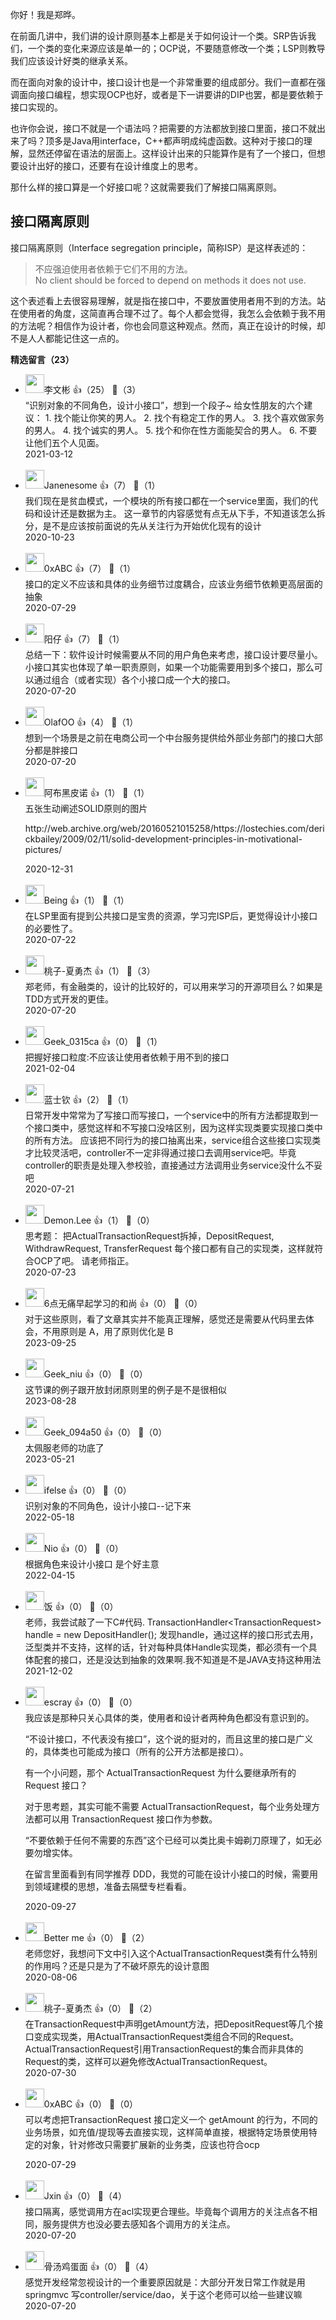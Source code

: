 你好！我是郑晔。

在前面几讲中，我们讲的设计原则基本上都是关于如何设计一个类。SRP告诉我们，一个类的变化来源应该是单一的；OCP说，不要随意修改一个类；LSP则教导我们应该设计好类的继承关系。

而在面向对象的设计中，接口设计也是一个非常重要的组成部分。我们一直都在强调面向接口编程，想实现OCP也好，或者是下一讲要讲的DIP也罢，都是要依赖于接口实现的。

也许你会说，接口不就是一个语法吗？把需要的方法都放到接口里面，接口不就出来了吗？顶多是Java用interface，C++都声明成纯虚函数。这种对于接口的理解，显然还停留在语法的层面上。这样设计出来的只能算作是有了一个接口，但想要设计出好的接口，还要有在设计维度上的思考。

那什么样的接口算是一个好接口呢？这就需要我们了解接口隔离原则。

## 接口隔离原则

接口隔离原则（Interface segregation principle，简称ISP）是这样表述的：

> 不应强迫使用者依赖于它们不用的方法。  
> No client should be forced to depend on methods it does not use.

这个表述看上去很容易理解，就是指在接口中，不要放置使用者用不到的方法。站在使用者的角度，这简直再合理不过了。每个人都会觉得，我怎么会依赖于我不用的方法呢？相信作为设计者，你也会同意这种观点。然而，真正在设计的时候，却不是人人都能记住这一点的。
<div><strong>精选留言（23）</strong></div><ul>
<li><img src="https://thirdwx.qlogo.cn/mmopen/vi_32/Q0j4TwGTfTLia4qBUs5bFs5tU3yVCcBapIcnVftM60nrJ73eu30YDMbDNvjhvnibct3pMYlj62G1c7nH8jSBaiaLw/132" width="30px"><span>李文彬</span> 👍（25） 💬（3）<div>“识别对象的不同角色，设计小接口”，想到一个段子~
给女性朋友的六个建议：
1. 找个能让你笑的男人。
2. 找个有稳定工作的男人。
3. 找个喜欢做家务的男人。
4. 找个诚实的男人。
5. 找个和你在性方面能契合的男人。
6. 不要让他们五个人见面。</div>2021-03-12</li><br/><li><img src="https://static001.geekbang.org/account/avatar/00/13/7a/9c/a4bc748d.jpg" width="30px"><span>Janenesome</span> 👍（7） 💬（1）<div>我们现在是贫血模式，一个模块的所有接口都在一个service里面，我们的代码和设计还是数据为主。
这一章节的内容感觉有点无从下手，不知道该怎么拆分，是不是应该按前面说的先从关注行为开始优化现有的设计</div>2020-10-23</li><br/><li><img src="https://static001.geekbang.org/account/avatar/00/0f/8e/a3/d7e5fe8a.jpg" width="30px"><span>0xABC</span> 👍（7） 💬（1）<div>接口的定义不应该和具体的业务细节过度耦合，应该业务细节依赖更高层面的抽象</div>2020-07-29</li><br/><li><img src="https://static001.geekbang.org/account/avatar/00/0f/f9/88/cdda9e6f.jpg" width="30px"><span>阳仔</span> 👍（7） 💬（1）<div>总结一下：软件设计时候需要从不同的用户角色来考虑，接口设计要尽量小。小接口其实也体现了单一职责原则，如果一个功能需要用到多个接口，那么可以通过组合（或者实现）各个小接口成一个大的接口。</div>2020-07-20</li><br/><li><img src="https://static001.geekbang.org/account/avatar/00/0f/8d/76/994a9929.jpg" width="30px"><span>OlafOO</span> 👍（4） 💬（1）<div>想到一个场景是之前在电商公司一个中台服务提供给外部业务部门的接口大部分都是胖接口</div>2020-07-20</li><br/><li><img src="https://static001.geekbang.org/account/avatar/00/0f/5e/34/2c34e55a.jpg" width="30px"><span>阿布黑皮诺</span> 👍（1） 💬（1）<div>五张生动阐述SOLID原则的图片


http:&#47;&#47;web.archive.org&#47;web&#47;20160521015258&#47;https:&#47;&#47;lostechies.com&#47;derickbailey&#47;2009&#47;02&#47;11&#47;solid-development-principles-in-motivational-pictures&#47;</div>2020-12-31</li><br/><li><img src="https://static001.geekbang.org/account/avatar/00/11/94/e3/ed118550.jpg" width="30px"><span>Being</span> 👍（1） 💬（1）<div>在LSP里面有提到公共接口是宝贵的资源，学习完ISP后，更觉得设计小接口的必要性了。</div>2020-07-22</li><br/><li><img src="https://static001.geekbang.org/account/avatar/00/11/ad/24/c6b763b4.jpg" width="30px"><span>桃子-夏勇杰</span> 👍（1） 💬（3）<div>郑老师，有金融类的，设计的比较好的，可以用来学习的开源项目么？如果是TDD方式开发的更佳。</div>2020-07-20</li><br/><li><img src="http://thirdwx.qlogo.cn/mmopen/vi_32/Q0j4TwGTfTKVAVOYIoohh3bCdgErne0VHtoPorcrtmOAR45rsWPmJsLkzlvqMulbRyv0Skj8JHajrA9bPia3Lxw/132" width="30px"><span>Geek_0315ca</span> 👍（0） 💬（1）<div>把握好接口粒度:不应该让使用者依赖于用不到的接口</div>2021-02-04</li><br/><li><img src="https://static001.geekbang.org/account/avatar/00/12/c2/cc/ca22bb7c.jpg" width="30px"><span>蓝士钦</span> 👍（2） 💬（1）<div>日常开发中常常为了写接口而写接口，一个service中的所有方法都提取到一个接口类中，感觉这样和不写接口没啥区别，因为这样实现类要实现接口类中的所有方法。
应该把不同行为的接口抽离出来，service组合这些接口实现类才比较灵活吧，controller不一定非得通过接口去调用service吧。毕竟controller的职责是处理入参校验，直接通过方法调用业务service没什么不妥吧</div>2020-07-21</li><br/><li><img src="https://static001.geekbang.org/account/avatar/00/10/10/bb/f1061601.jpg" width="30px"><span>Demon.Lee</span> 👍（1） 💬（0）<div>思考题：
把ActualTransactionRequest拆掉，DepositRequest, WithdrawRequest, TransferRequest 每个接口都有自己的实现类，这样就符合OCP了吧。
请老师指正。</div>2020-07-23</li><br/><li><img src="https://static001.geekbang.org/account/avatar/00/19/fd/58/1af629c7.jpg" width="30px"><span>6点无痛早起学习的和尚</span> 👍（0） 💬（0）<div>对于这些原则，看了文章其实并不能真正理解，感觉还是需要从代码里去体会，不用原则是 A，用了原则优化是 B</div>2023-09-25</li><br/><li><img src="https://static001.geekbang.org/account/avatar/00/29/35/f3/aa70c17a.jpg" width="30px"><span>Geek_niu</span> 👍（0） 💬（0）<div>这节课的例子跟开放封闭原则里的例子是不是很相似</div>2023-08-28</li><br/><li><img src="" width="30px"><span>Geek_094a50</span> 👍（0） 💬（0）<div>太佩服老师的功底了</div>2023-05-21</li><br/><li><img src="https://static001.geekbang.org/account/avatar/00/26/eb/d7/90391376.jpg" width="30px"><span>ifelse</span> 👍（0） 💬（0）<div>识别对象的不同角色，设计小接口--记下来</div>2022-05-18</li><br/><li><img src="https://static001.geekbang.org/account/avatar/00/17/57/2a/cb7e3c20.jpg" width="30px"><span>Nio</span> 👍（0） 💬（0）<div>根据角色来设计小接口 是个好主意</div>2022-04-15</li><br/><li><img src="http://thirdwx.qlogo.cn/mmopen/vi_32/Q0j4TwGTfTJKj3GbvevFibxwJibTqm16NaE8MXibwDUlnt5tt73KF9WS2uypha2m1Myxic6Q47Zaj2DZOwia3AgicO7Q/132" width="30px"><span>饭</span> 👍（0） 💬（0）<div>老师，我尝试敲了一下C#代码.
 TransactionHandler&lt;TransactionRequest&gt; handle = new DepositHandler();
发现handle，通过这样的接口形式去用，泛型类并不支持，这样的话，针对每种具体Handle实现类，都必须有一个具体配套的接口，还是没达到抽象的效果啊.我不知道是不是JAVA支持这种用法</div>2021-12-02</li><br/><li><img src="https://static001.geekbang.org/account/avatar/00/0f/92/6d/becd841a.jpg" width="30px"><span>escray</span> 👍（0） 💬（0）<div>我应该是那种只关心具体的类，使用者和设计者两种角色都没有意识到的。

“不设计接口，不代表没有接口”，这个说的挺对的，而且这里的接口是广义的，具体类也可能成为接口（所有的公开方法都是接口）。

有一个小问题，那个 ActualTransactionRequest 为什么要继承所有的 Request 接口？

对于思考题，其实可能不需要 ActualTransactionRequest，每个业务处理方法都可以用 TransactionRequest 接口作为参数。

“不要依赖于任何不需要的东西”这个已经可以类比奥卡姆剃刀原理了，如无必要勿增实体。

在留言里面看到有同学推荐 DDD，我觉的可能在设计小接口的时候，需要用到领域建模的思想，准备去隔壁专栏看看。</div>2020-09-27</li><br/><li><img src="https://static001.geekbang.org/account/avatar/00/13/41/87/46d7e1c2.jpg" width="30px"><span>Better me</span> 👍（0） 💬（2）<div>老师您好，我想问下文中引入这个ActualTransactionRequest类有什么特别的作用吗？还是只是为了不破坏原先的设计意图</div>2020-08-06</li><br/><li><img src="https://static001.geekbang.org/account/avatar/00/11/ad/24/c6b763b4.jpg" width="30px"><span>桃子-夏勇杰</span> 👍（0） 💬（2）<div>在TransactionRequest中声明getAmount方法，把DepositRequest等几个接口变成实现类，用ActualTransactionRequest类组合不同的Request。ActualTransactionRequest引用TransactionRequest的集合而非具体的Request的类，这样可以避免修改ActualTransactionRequest。</div>2020-07-30</li><br/><li><img src="https://static001.geekbang.org/account/avatar/00/0f/8e/a3/d7e5fe8a.jpg" width="30px"><span>0xABC</span> 👍（0） 💬（0）<div>可以考虑把TransactionRequest 接口定义一个 getAmount 的行为，不同的业务场景，如充值&#47;提现等去直接实现，这样简单直接，根据特定场景使用特定的对象，针对修改只需要扩展新的业务类，应该也符合ocp
</div>2020-07-29</li><br/><li><img src="https://static001.geekbang.org/account/avatar/00/13/17/27/ec30d30a.jpg" width="30px"><span>Jxin</span> 👍（0） 💬（4）<div>接口隔离，感觉调用方在acl实现更合理些。毕竟每个调用方的关注点各不相同，服务提供方也没必要去感知各个调用方的关注点。</div>2020-07-20</li><br/><li><img src="https://static001.geekbang.org/account/avatar/00/10/05/92/b609f7e3.jpg" width="30px"><span>骨汤鸡蛋面</span> 👍（0） 💬（4）<div>感觉开发经常忽视设计的一个重要原因就是：大部分开发日常工作就是用springmvc 写controller&#47;service&#47;dao，关于这个老师可以给一些建议嘛</div>2020-07-20</li><br/>
</ul>